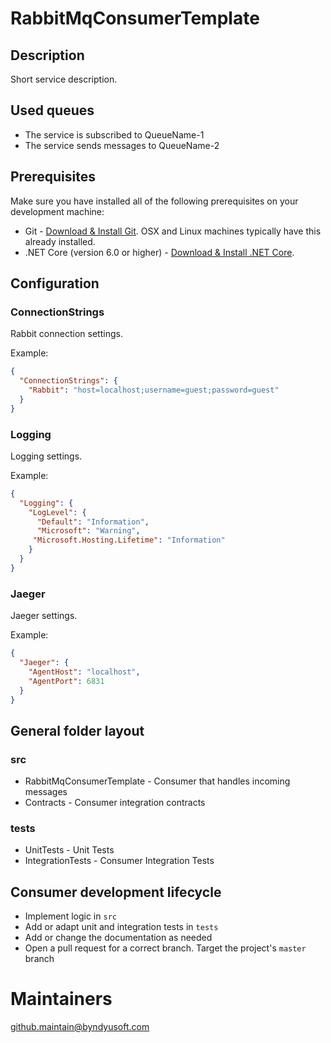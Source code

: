 # RabbitMqConsumerTemplate

## Description

Short service description.

## Used queues

- The service is subscribed to QueueName-1
- The service sends messages to QueueName-2

## Prerequisites

Make sure you have installed all of the following prerequisites on your development machine:

- Git - [Download & Install Git](https://git-scm.com/downloads). OSX and Linux machines typically have this already installed.
- .NET Core (version 6.0 or higher) - [Download & Install .NET Core](https://dotnet.microsoft.com/download/dotnet-core/6.0).

## Configuration

### ConnectionStrings

Rabbit connection settings.

Example:

```json
{
  "ConnectionStrings": {
    "Rabbit": "host=localhost;username=guest;password=guest"
  }
}
```

### Logging

Logging settings.

Example:

```json
{
  "Logging": {
    "LogLevel": {
      "Default": "Information",
      "Microsoft": "Warning",
     "Microsoft.Hosting.Lifetime": "Information"
    }
  }
}
```

### Jaeger

Jaeger settings.

Example:

```json
{
  "Jaeger": {
    "AgentHost": "localhost",
    "AgentPort": 6831
  }
}
```

## General folder layout

### src

- RabbitMqConsumerTemplate - Consumer that handles incoming messages
- Contracts - Consumer integration contracts

### tests

- UnitTests - Unit Tests
- IntegrationTests - Consumer Integration Tests

## Consumer development lifecycle

- Implement logic in `src`
- Add or adapt unit and integration tests in `tests`
- Add or change the documentation as needed
- Open a pull request for a correct branch. Target the project's `master` branch

# Maintainers

[github.maintain@byndyusoft.com](mailto:github.maintain@byndyusoft.com)